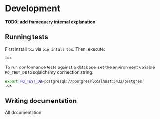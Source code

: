 # Development

**TODO: add framequery internal explanation**

## Running tests

First install `tox` via `pip intall tox`. Then, execute:

```bash
tox
```

To run conformance tests against a database, set the environment variable 
`FQ_TEST_DB` to sqlalchemy connection string:

```bash
export FQ_TEST_DB=postgresql://postgres@localhost:5432/postgres
tox
```

## Writing documentation

All documentation